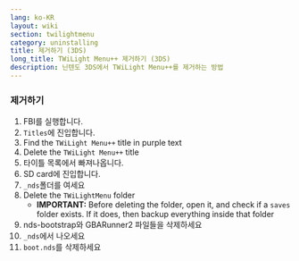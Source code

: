 ```yaml
---
lang: ko-KR
layout: wiki
section: twilightmenu
category: uninstalling
title: 제거하기 (3DS)
long_title: TWiLight Menu++ 제거하기 (3DS)
description: 닌텐도 3DS에서 TWiLight Menu++를 제거하는 방법
---
```


### 제거하기
1. FBI를 실행합니다.
1. `Titles`에 진입합니다.
1. Find the `TWiLight Menu++` title in purple text
1. Delete the `TWiLight Menu++` title
1. 타이틀 목록에서 빠져나옵니다.
1. SD card에 진입합니다.
1. `_nds`폴더를 여세요
1. Delete the `TWiLightMenu` folder
    - **IMPORTANT:** Before deleting the folder, open it, and check if a `saves` folder exists. If it does, then backup everything inside that folder
1. nds-bootstrap와 GBARunner2 파일들을 삭제하세요
1. `_nds`에서 나오세요
1. `boot.nds`를 삭제하세요

